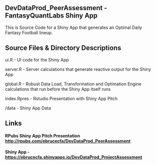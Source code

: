 ## DevDataProd_PeerAssessment - FantasyQuantLabs Shiny App
This is Source Code for a Shiny App that generates an Optimal Daily Fantasy Football lineup.

## Source Files & Directory Descriptions
ui.R - UI code for the Shiny App

server.R - Server calculations that generate reactive output for the Shiny App

global.R - Robust Data Load, Transformation and Optimation Engine calculations that run before the Shiny App itself runs

index.Rpres - Rstudio Presentation with Shiny App Pitch

/data - Shiny App Data

## Links

#### RPubs Shiny App Pitch Presentation http://rpubs.com/ebrucecfa/DevDataProd_PeerAssessment

#### Shiny App - https://ebrucecfa.shinyapps.io/DevDataProd_ProjectAssessment

